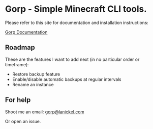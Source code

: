# Gorp - Simple Minecraft CLI tools.

Please refer to this site for documentation and installation instructions:

[Gorp Documentation](https://gorp.lanickel.com/)



## Roadmap
These are the features I want to add next (in no particular order or timeframe):
* Restore backup feature
* Enable/disable automatic backups at regular intervals
* Rename an instance

## For help
Shoot me an email: gorp@lanickel.com

Or open an issue.
